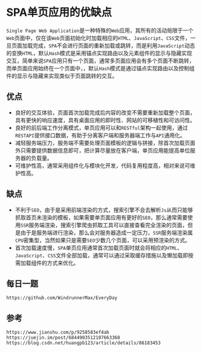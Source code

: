 # SPA单页应用的优缺点
`Single Page Web Application`是一种特殊的`Web`应用，其所有的活动局限于一个`Web`页面中，仅在该`Web`页面初始化时加载相应的`HTML`、`JavaScript`、`CSS`文件，一旦页面加载完成，`SPA`不会进行页面的重新加载或跳转，而是利用`JavaScript`动态的变换`HTML`，默认`Hash`模式是采用锚点实现路由以及元素组件的显示与隐藏实现交互，简单来说`SPA`应用只有一个页面，通常多页面应用会有多个页面不断跳转，而单页面应用始终在一个页面中，，默认`Hash`模式是通过锚点实现路由以及控制组件的显示与隐藏来实现类似于页面跳转的交互。

## 优点
* 良好的交互体验，页面首次加载完成后内容的改变不需要重新加载整个页面，具有更快的响应速度，具有桌面应用的即时性、网站的可移植性和可访问性。
* 良好的前后端工作分离模式，单页应用可以和`RESTful`架构一起使用，通过`RESTAPI`提供接口数据，有助于分离客户端和服务器端工作与`API`通用化。
* 减轻服务端压力，服务端不需要处理页面模板的逻辑与拼接，除首次加载页面外只需要提供数据信息即可，把计算尽量放在客户端，单页应用能提高单位服务器的负载量。
* 可维护性高，通常采用组件化与模块化开发，代码复用程度高，相对来说可维护性高。

## 缺点
* 不利于`SEO`，由于是采用前端渲染的方式，搜索引擎不会去解析`Js`从而只能够抓取首页未渲染的模板，如果需要单页面应用有更好的`SEO`，那么通常需要使用`SSR`服务端渲染，搜索引擎爬虫抓取工具可以直接查看完全渲染的页面，但是由于是服务端进行渲染，那么会对服务器造成一定压力，`SSR`服务端渲染属`CPU`密集型，当然如果只是需要`SEO`少数几个页面，可以采用预渲染的方式。
* 首次加载速度慢，`SPA`单页应用通常首次加载页面时就会将相应的`HTML`、`JavaScript`、`CSS`文件全部加载，通常可以通过采取缓存措施以及懒加载即按需加载组件的方式来优化。

## 每日一题

```
https://github.com/WindrunnerMax/EveryDay
```

## 参考

```
https://www.jianshu.com/p/9258583ef4ab
https://juejin.im/post/6844903512107663368
https://blog.csdn.net/huangpb123/article/details/86183453
```
